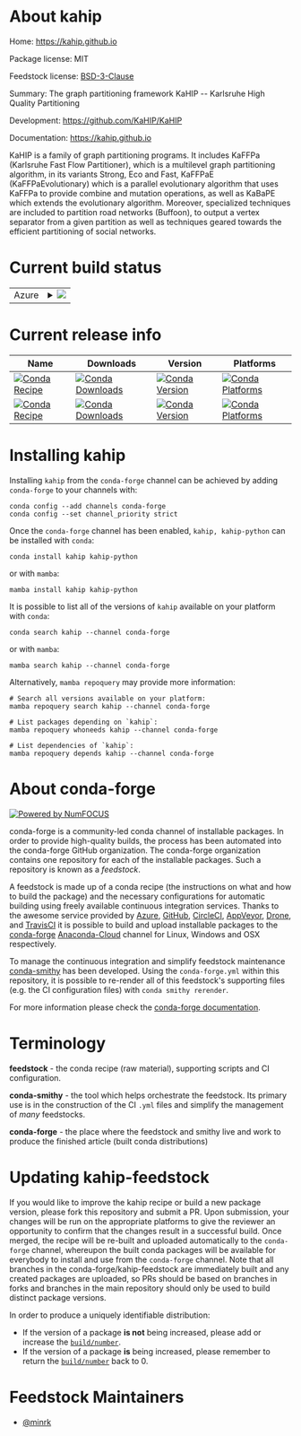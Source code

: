 About kahip
===========

Home: https://kahip.github.io

Package license: MIT

Feedstock license: [BSD-3-Clause](https://github.com/conda-forge/kahip-feedstock/blob/main/LICENSE.txt)

Summary: The graph partitioning framework KaHIP -- Karlsruhe High Quality Partitioning

Development: https://github.com/KaHIP/KaHIP

Documentation: https://kahip.github.io

KaHIP is a family of graph partitioning programs.
It includes KaFFPa (Karlsruhe Fast Flow Partitioner),
which is a multilevel graph partitioning algorithm,
in its variants Strong, Eco and Fast,
KaFFPaE (KaFFPaEvolutionary) which is a parallel evolutionary algorithm
that uses KaFFPa to provide combine and mutation operations,
as well as KaBaPE which extends the evolutionary algorithm.
Moreover, specialized techniques are included to partition road networks (Buffoon),
to output a vertex separator from a given partition
as well as techniques geared towards the efficient partitioning of social networks.


Current build status
====================


<table>
    
  <tr>
    <td>Azure</td>
    <td>
      <details>
        <summary>
          <a href="https://dev.azure.com/conda-forge/feedstock-builds/_build/latest?definitionId=18503&branchName=main">
            <img src="https://dev.azure.com/conda-forge/feedstock-builds/_apis/build/status/kahip-feedstock?branchName=main">
          </a>
        </summary>
        <table>
          <thead><tr><th>Variant</th><th>Status</th></tr></thead>
          <tbody><tr>
              <td>linux_64</td>
              <td>
                <a href="https://dev.azure.com/conda-forge/feedstock-builds/_build/latest?definitionId=18503&branchName=main">
                  <img src="https://dev.azure.com/conda-forge/feedstock-builds/_apis/build/status/kahip-feedstock?branchName=main&jobName=linux&configuration=linux%20linux_64_" alt="variant">
                </a>
              </td>
            </tr><tr>
              <td>osx_64</td>
              <td>
                <a href="https://dev.azure.com/conda-forge/feedstock-builds/_build/latest?definitionId=18503&branchName=main">
                  <img src="https://dev.azure.com/conda-forge/feedstock-builds/_apis/build/status/kahip-feedstock?branchName=main&jobName=osx&configuration=osx%20osx_64_" alt="variant">
                </a>
              </td>
            </tr>
          </tbody>
        </table>
      </details>
    </td>
  </tr>
</table>

Current release info
====================

| Name | Downloads | Version | Platforms |
| --- | --- | --- | --- |
| [![Conda Recipe](https://img.shields.io/badge/recipe-kahip-green.svg)](https://anaconda.org/conda-forge/kahip) | [![Conda Downloads](https://img.shields.io/conda/dn/conda-forge/kahip.svg)](https://anaconda.org/conda-forge/kahip) | [![Conda Version](https://img.shields.io/conda/vn/conda-forge/kahip.svg)](https://anaconda.org/conda-forge/kahip) | [![Conda Platforms](https://img.shields.io/conda/pn/conda-forge/kahip.svg)](https://anaconda.org/conda-forge/kahip) |
| [![Conda Recipe](https://img.shields.io/badge/recipe-kahip--python-green.svg)](https://anaconda.org/conda-forge/kahip-python) | [![Conda Downloads](https://img.shields.io/conda/dn/conda-forge/kahip-python.svg)](https://anaconda.org/conda-forge/kahip-python) | [![Conda Version](https://img.shields.io/conda/vn/conda-forge/kahip-python.svg)](https://anaconda.org/conda-forge/kahip-python) | [![Conda Platforms](https://img.shields.io/conda/pn/conda-forge/kahip-python.svg)](https://anaconda.org/conda-forge/kahip-python) |

Installing kahip
================

Installing `kahip` from the `conda-forge` channel can be achieved by adding `conda-forge` to your channels with:

```
conda config --add channels conda-forge
conda config --set channel_priority strict
```

Once the `conda-forge` channel has been enabled, `kahip, kahip-python` can be installed with `conda`:

```
conda install kahip kahip-python
```

or with `mamba`:

```
mamba install kahip kahip-python
```

It is possible to list all of the versions of `kahip` available on your platform with `conda`:

```
conda search kahip --channel conda-forge
```

or with `mamba`:

```
mamba search kahip --channel conda-forge
```

Alternatively, `mamba repoquery` may provide more information:

```
# Search all versions available on your platform:
mamba repoquery search kahip --channel conda-forge

# List packages depending on `kahip`:
mamba repoquery whoneeds kahip --channel conda-forge

# List dependencies of `kahip`:
mamba repoquery depends kahip --channel conda-forge
```


About conda-forge
=================

[![Powered by
NumFOCUS](https://img.shields.io/badge/powered%20by-NumFOCUS-orange.svg?style=flat&colorA=E1523D&colorB=007D8A)](https://numfocus.org)

conda-forge is a community-led conda channel of installable packages.
In order to provide high-quality builds, the process has been automated into the
conda-forge GitHub organization. The conda-forge organization contains one repository
for each of the installable packages. Such a repository is known as a *feedstock*.

A feedstock is made up of a conda recipe (the instructions on what and how to build
the package) and the necessary configurations for automatic building using freely
available continuous integration services. Thanks to the awesome service provided by
[Azure](https://azure.microsoft.com/en-us/services/devops/), [GitHub](https://github.com/),
[CircleCI](https://circleci.com/), [AppVeyor](https://www.appveyor.com/),
[Drone](https://cloud.drone.io/welcome), and [TravisCI](https://travis-ci.com/)
it is possible to build and upload installable packages to the
[conda-forge](https://anaconda.org/conda-forge) [Anaconda-Cloud](https://anaconda.org/)
channel for Linux, Windows and OSX respectively.

To manage the continuous integration and simplify feedstock maintenance
[conda-smithy](https://github.com/conda-forge/conda-smithy) has been developed.
Using the ``conda-forge.yml`` within this repository, it is possible to re-render all of
this feedstock's supporting files (e.g. the CI configuration files) with ``conda smithy rerender``.

For more information please check the [conda-forge documentation](https://conda-forge.org/docs/).

Terminology
===========

**feedstock** - the conda recipe (raw material), supporting scripts and CI configuration.

**conda-smithy** - the tool which helps orchestrate the feedstock.
                   Its primary use is in the construction of the CI ``.yml`` files
                   and simplify the management of *many* feedstocks.

**conda-forge** - the place where the feedstock and smithy live and work to
                  produce the finished article (built conda distributions)


Updating kahip-feedstock
========================

If you would like to improve the kahip recipe or build a new
package version, please fork this repository and submit a PR. Upon submission,
your changes will be run on the appropriate platforms to give the reviewer an
opportunity to confirm that the changes result in a successful build. Once
merged, the recipe will be re-built and uploaded automatically to the
`conda-forge` channel, whereupon the built conda packages will be available for
everybody to install and use from the `conda-forge` channel.
Note that all branches in the conda-forge/kahip-feedstock are
immediately built and any created packages are uploaded, so PRs should be based
on branches in forks and branches in the main repository should only be used to
build distinct package versions.

In order to produce a uniquely identifiable distribution:
 * If the version of a package **is not** being increased, please add or increase
   the [``build/number``](https://docs.conda.io/projects/conda-build/en/latest/resources/define-metadata.html#build-number-and-string).
 * If the version of a package **is** being increased, please remember to return
   the [``build/number``](https://docs.conda.io/projects/conda-build/en/latest/resources/define-metadata.html#build-number-and-string)
   back to 0.

Feedstock Maintainers
=====================

* [@minrk](https://github.com/minrk/)

